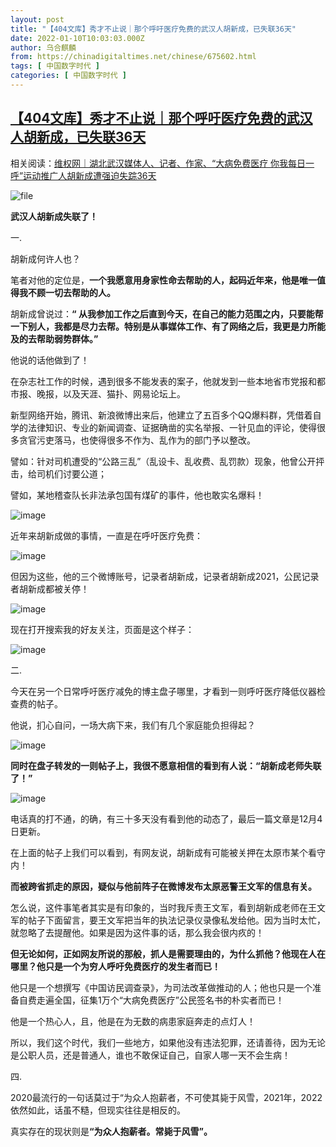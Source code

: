 ```yaml
---
layout: post
title: "【404文库】秀才不止说｜那个呼吁医疗免费的武汉人胡新成，已失联36天"
date: 2022-01-10T10:03:03.000Z
author: 乌合麒麟
from: https://chinadigitaltimes.net/chinese/675602.html
tags: [ 中国数字时代 ]
categories: [ 中国数字时代 ]
---
```

<!--1641808983000-->
[【404文库】秀才不止说｜那个呼吁医疗免费的武汉人胡新成，已失联36天](https://chinadigitaltimes.net/chinese/675602.html)
------

<div>
<p>相关阅读：<a href="https://wqw2010.blogspot.com/2022/01/36.html" title="维权网｜湖北武汉媒体人、记者、作家、“大病免费医疗，你我每日一呼”运动推广人胡新成遭强迫失踪36天">维权网｜湖北武汉媒体人、记者、作家、“大病免费医疗 你我每日一呼”运动推广人胡新成遭强迫失踪36天</a></p><p><img src="https://chinadigitaltimes.net/chinese/files/2022/01/image-1641808797763.png" alt="file" /></p><p><strong>武汉人胡新成失联了！</strong></p><p>一.</p><p>胡新成何许人也？</p><p>笔者对他的定位是，<strong>一个我愿意用身家性命去帮助的人，起码近年来，他是唯一值得我不顾一切去帮助的人。</strong></p><p>胡新成曾说过：<strong>“ 从我参加工作之后直到今天，在自己的能力范围之内，只要能帮一下别人，我都是尽力去帮。特别是从事媒体工作、有了网络之后，我更是力所能及的去帮助弱势群体。”</strong></p><p>他说的话他做到了！</p><p>在杂志社工作的时候，遇到很多不能发表的案子，他就发到一些本地省市党报和都市报、晚报，以及天涯、猫扑、网易论坛上。</p><p>新型网络开始，腾讯、新浪微博出来后，他建立了五百多个QQ爆料群，凭借着自学的法律知识、专业的新闻调查、证据确凿的实名举报、一针见血的评论，使得很多贪官污吏落马，也使得很多不作为、乱作为的部门予以整改。</p><p>譬如：针对司机遭受的“公路三乱”（乱设卡、乱收费、乱罚款）现象，他曾公开抨击，给司机们讨要公道；</p><p>譬如，某地稽查队长非法承包国有煤矿的事件，他也敢实名爆料！</p><p><img src="https://chinadigitaltimes.net/chinese/files/2022/01/post-675602-61dc0457e66c5.png" alt="image" /></p><p>近年来胡新成做的事情，一直是在呼吁医疗免费：</p><p><img src="https://chinadigitaltimes.net/chinese/files/2022/01/post-675602-61dc0457f3ace.png" alt="image" /></p><p>但因为这些，他的三个微博账号，记录者胡新成，记录者胡新成2021，公民记录者胡新成都被关停！</p><p><img src="https://chinadigitaltimes.net/chinese/files/2022/01/post-675602-61dc04580b6d6." alt="image" /></p><p>现在打开搜索我的好友关注，页面是这个样子：</p><p><img src="https://chinadigitaltimes.net/chinese/files/2022/01/post-675602-61dc045813ce9." alt="image" /></p><p>二.</p><p>今天在另一个日常呼吁医疗减免的博主盘子哪里，才看到一则呼吁医疗降低仪器检查费的帖子。</p><p>他说，扪心自问，一场大病下来，我们有几个家庭能负担得起？</p><p><img src="https://chinadigitaltimes.net/chinese/files/2022/01/post-675602-61dc04582fb3d.png" alt="image" /></p><p><strong>同时在盘子转发的一则帖子上，我很不愿意相信的看到有人说：“胡新成老师失联了！”<br /></strong></p><p><img src="https://chinadigitaltimes.net/chinese/files/2022/01/post-675602-61dc045848ef1." alt="image" /></p><p>电话真的打不通，的确，有三十多天没有看到他的动态了，最后一篇文章是12月4日更新。</p><p>在上面的帖子上我们可以看到，有网友说，胡新成有可能被关押在太原市某个看守内！</p><p><strong>而被跨省抓走的原因，疑似与他前阵子在微博发布太原恶警王文军的信息有关。</strong></p><p>怎么说，这件事笔者其实是有印象的，当时我斥责王文军，看到胡新成老师在王文军的帖子下面留言，要王文军把当年的执法记录仪录像私发给他。因为当时太忙，就忽略了去提醒他。如果是因为这件事的话，那么我会很内疚的！</p><p><strong>但无论如何，正如网友所说的那般，抓人是需要理由的，为什么抓他？他现在人在哪里？他只是一个为穷人呼吁免费医疗的发生者而已！</strong></p><p>他只是一个想撰写《中国访民调查录》，为司法改革做推动的人；他也只是一个准备自费走遍全国，征集1万个“大病免费医疗”公民签名书的朴实者而已！</p><p>他是一个热心人，且，他是在为无数的病患家庭奔走的点灯人！</p><p>所以，我们这个时代，我们一些地方，如果他没有违法犯罪，还请善待，因为无论是公职人员，还是普通人，谁也不敢保证自己，自家人哪一天不会生病！</p><p>四.</p><p>2020最流行的一句话莫过于“为众人抱薪者，不可使其毙于风雪，2021年，2022依然如此，话虽不糙，但现实往往是相反的。</p><p>真实存在的现状则是<strong>“为众人抱薪者。常毙于风雪”。</strong></p>
</div>
